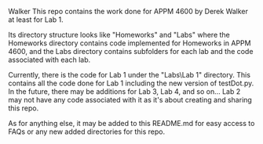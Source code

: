 Walker
This repo contains the work done for APPM 4600 by Derek Walker at least for Lab 1.

Its directory structure looks like "Homeworks\" and "Labs\" where the Homeworks directory contains code implemented for Homeworks in APPM 4600, and the Labs directory contains subfolders for each lab and the code associated with each lab.

Currently, there is the code for Lab 1 under the "Labs\Lab 1" directory. This contains all the code done for Lab 1 including the new version of testDot.py.
In the future, there may be additions for Lab 3, Lab 4, and so on... Lab 2 may not have any code associated with it as it's about creating and sharing this repo.

As for anything else, it may be added to this README.md for easy access to FAQs or any new added directories for this repo.